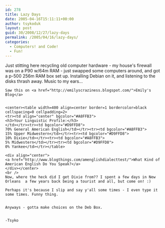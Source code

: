```yaml
---
id: 278
title: Lazy Days
date: 2005-04-16T15:11:11+00:00
author: tsykoduk
layout: post
guid: 30/2008/12/27/lazy-days
permalink: /2005/04/16/lazy-days/
categories:
  - Computers! and Code!
  - Fun!
---
```

Just stitting here recycling old computer hardware - my house's firewall was on a <span class="caps">P90</span> w/64m <span class="caps">RAM</span> - just swapped some computers around, and got a p-500 256m <span class="caps">RAM</span> box set up. Installing Debian on it, and listening to the disks thrash away. Music to my ears...


	Saw this on <a href="http://emilyscraziness.blogspot.com/">Emily's Blog</a>


	<center><table width=400 align=center border=1 bordercolor=black cellspacing=0 cellpadding=2>
	<tr><td align="center" bgcolor="#A8FFB3">
	<h3>Your Linguistic Profile:</h3>
	</td></tr><tr><td bgcolor="#D9FFD8">
	70% General American English</td></tr><tr><td bgcolor="#A8FFB3">
	15% Upper Midwestern</td></tr><tr><td bgcolor="#D9FFD8">
	10% Dixie</td></tr><tr><td bgcolor="#A8FFB3">
	5% Midwestern</td></tr><tr><td bgcolor="#D9FFD8">
	0% Yankee</td></tr></table>

	<div align="center">
	<a href="http://www.blogthings.com/amenglishdialecttest/">What Kind of American English Do You Speak?</a>
	</div></center>
	<br />
	Now, where the heck did I get Dixie from?? I spent a few days in New Orleans  a few years back being a tourist and all, but come on! :)

	Perhaps it's because I slip and say y'all some times - I even type it some times. Funny thing.


	Anyways - gotta make choices on the Deb Box.


	-Tsyko
